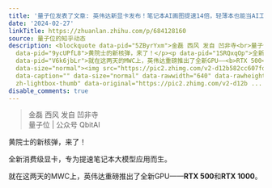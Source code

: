 ```yaml
---
title: '量子位发表了文章: 英伟达新显卡发布！笔记本AI画图提速14倍，轻薄本也能当AI工作站'
date: '2024-02-27'
linkTitle: https://zhuanlan.zhihu.com/p/684128160
source: 量子位的知乎动态
description: <blockquote data-pid="5ZByrYxm">金磊 西风 发自 凹非寺<br>量子位 | 公众号 QbitAI</blockquote><p
  data-pid="9ycUPfL8">黄院士的新核弹，来了！</p><p data-pid="1SRQxqOp">全新消费级显卡，专为提速笔记本大模型应用而生。</p><p
  data-pid="V6k6jbLr">就在这两天的MWC上，英伟达重磅推出了全新GPU——<b>RTX 500</b>和<b>RTX 1000</b>。</p><figure
  data-size="normal"><img src="https://pic2.zhimg.com/v2-d12b582cc607fd4c21c654037cb4c555_1440w.jpg"
  data-caption="" data-size="normal" data-rawwidth="640" data-rawheight="371" class="origin_image
  zh-lightbox-thumb" data-original="https://pic2.zhimg.com/v2-d12b ...
disable_comments: true
---
```

<blockquote data-pid="5ZByrYxm">金磊 西风 发自 凹非寺<br>量子位 | 公众号 QbitAI</blockquote><p data-pid="9ycUPfL8">黄院士的新核弹，来了！</p><p data-pid="1SRQxqOp">全新消费级显卡，专为提速笔记本大模型应用而生。</p><p data-pid="V6k6jbLr">就在这两天的MWC上，英伟达重磅推出了全新GPU——<b>RTX 500</b>和<b>RTX 1000</b>。</p><figure data-size="normal"><img src="https://pic2.zhimg.com/v2-d12b582cc607fd4c21c654037cb4c555_1440w.jpg" data-caption="" data-size="normal" data-rawwidth="640" data-rawheight="371" class="origin_image zh-lightbox-thumb" data-original="https://pic2.zhimg.com/v2-d12b ...